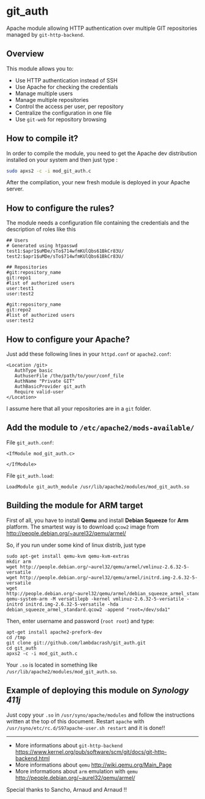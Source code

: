 git_auth
========

Apache module allowing HTTP authentication over multiple GIT repositories managed by `git-http-backend`. 

Overview
--------
This module allows you to:
* Use HTTP authentication instead of SSH
* Use Apache for checking the credentials
* Manage multiple users
* Manage multiple repositories
* Control the access per user, per repository
* Centralize the configuration in one file
* Use `git-web` for repository browsing

How to compile it?
------------------
In order to compile the module, you need to get the Apache dev distribution installed on your system and then just type :
```bash
sudo apxs2 -c -i mod_git_auth.c
````
After the compilation, your new fresh module is deployed in your Apache server.

How to configure the rules?
---------------------------
The module needs a configuration file containing the credentials and the description of roles like this
```
## Users
# Generated using htpasswd
test1:$apr1$uMDe/sTo$714wfmKUlQbs61BkCr83U/
test2:$apr1$uMDe/sTo$714wfmKUlQbs61BkCr83U/

## Repositories
#git:repository_name
git:repo1
#list of authorized users
user:test1
user:test2

#git:repository_name
git:repo2
#list of authorized users
user:test2
```

How to configure your Apache?
-----------------------------
Just add these following lines in your `httpd.conf` or `apache2.conf`:
```
<Location /git>
   AuthType basic
   AuthuserFile /the/path/to/your/conf_file
   AuthName "Private GIT"
   AuthBasicProvider git_auth
   Require valid-user
</Location>
```
I assume here that all your repositories are in a `git` folder.

Add the module to `/etc/apache2/mods-available/`
------------------------------------------------
File `git_auth.conf`:
```
<IfModule mod_git_auth.c>

</IfModule>
```
File `git_auth.load`:
```
LoadModule git_auth_module /usr/lib/apache2/modules/mod_git_auth.so
```

Building the module for ARM target
----------------------------------
First of all, you have to install **Qemu** and install **Debian Squeeze** 
for **Arm** platform. The smartest way is to download `qcow2` image from <http://people.debian.org/~aurel32/qemu/armel/>

So, if you run under some kind of linux distrib, just type
```
sudo apt-get install qemu-kvm qemu-kvm-extras
mkdir arm
wget http://people.debian.org/~aurel32/qemu/armel/vmlinuz-2.6.32-5-versatile
wget http://people.debian.org/~aurel32/qemu/armel/initrd.img-2.6.32-5-versatile
wget http://people.debian.org/~aurel32/qemu/armel/debian_squeeze_armel_standard.qcow2
qemu-system-arm -M versatilepb -kernel vmlinuz-2.6.32-5-versatile -initrd initrd.img-2.6.32-5-versatile -hda debian_squeeze_armel_standard.qcow2 -append "root=/dev/sda1"
```

Then, enter username and password (`root root`) and type:
```
apt-get install apache2-prefork-dev
cd /tmp
git clone git://github.com/lambdacrash/git_auth.git
cd git_auth
apxs2 -c -i mod_git_auth.c
```
Your `.so` is located in something like `/usr/lib/apache2/modules/mod_git_auth.so`.

Example of deploying this module on *Synology 411j*
---------------------------------------------------
Just copy your `.so` in `/usr/syno/apache/modules` and follow the instructions written at the top of this document.
Restart `apache` with `/usr/syno/etc/rc.d/S97apache-user.sh restart` and it is done!! 

*********************
* More informations about `git-http-backend` <https://www.kernel.org/pub/software/scm/git/docs/git-http-backend.html>
* More informations about `qemu` <http://wiki.qemu.org/Main_Page>
* More informations about `arm` emulation with `qemu` <http://people.debian.org/~aurel32/qemu/armel/>


Special thanks to Sancho, Arnaud and Arnaud !!
